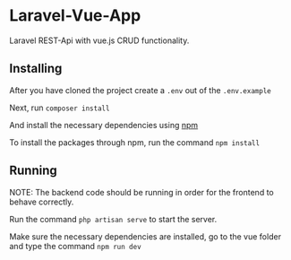 # Laravel-Vue-App

Laravel REST-Api with vue.js CRUD functionality.

## Installing

After you have cloned the project create a `.env` out of the `.env.example`

Next, run `composer install`

And install the necessary dependencies using [npm](https://docs.npmjs.com/about-npm/)

To install the packages through npm, run the command `npm install`

## Running

NOTE: The backend code should be running in order for the frontend to behave correctly.

Run the command `php artisan serve` to start the server.

Make sure the necessary dependencies are installed, go to the vue folder and type the command `npm run dev`
